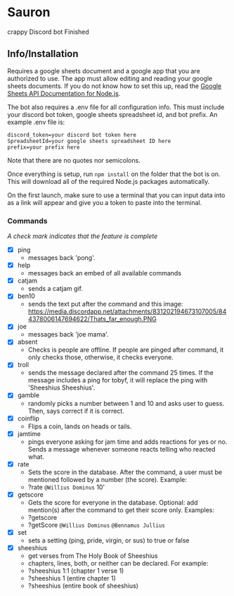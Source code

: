 # Sauron
crappy Discord bot
Finished

## Info/Installation
Requires a google sheets document and a google app that you are authorized to use.  The app must allow editing and reading your google sheets documents.  If you do not know how to set this up, read the [Google Sheets API Documentation for Node.js](https://developers.google.com/sheets/api/quickstart/nodejs).

The bot also requires a .env file for all configuration info.  This must include your discord bot token, google sheets spreadsheet id, and bot prefix.  An example .env file is:
```
discord_token=your discord bot token here
SpreadsheetId=your google sheets spreadsheet ID here
prefix=your prefix here
```
Note that there are no quotes nor semicolons.

Once everything is setup, run ``npm install`` on the folder that the bot is on.  This will download all of the required Node.js packages automatically.

On the first launch, make sure to use a terminal that you can input data into as a link will appear and give you a token to paste into the terminal.

### Commands
*A check mark indicates that the feature is complete*
- [x] ping
    - messages back 'pong'.
- [x] help
    - messages back an embed of all available commands
- [x] catjam
    - sends a catjam gif.
- [x] ben10
    - sends the text put after the command and this image: https://media.discordapp.net/attachments/831202194673107005/844378006147694622/Thats_far_enough.PNG
- [x] joe
    - messages back 'joe mama'.
- [x] absent
    - Checks is people are offline.  If people are pinged after command, it only checks those, otherwise, it checks everyone.
- [x] troll
    - sends the message declared after the command 25 times.  If the message includes a ping for tobyf, it will replace the ping with 'Sheeshius Sheeshius'.
- [x] gamble
    - randomly picks a number between 1 and 10 and asks user to guess.  Then, says correct if it is correct.
- [x] coinflip
    - Flips a coin, lands on heads or tails.
- [x] jamtime
    - pings everyone asking for jam time and adds reactions for yes or no.  Sends a message whenever someone reacts telling who reacted what.
- [x] rate
    - Sets the score in the database.  After the command, a user must be mentioned followed by a number (the score).  Example:
    - ?rate `@Willius Dominus` 10'
- [x] getscore
    - Gets the score for everyone in the database.  Optional: add mention(s) after the command to get their score only.  Examples:
    - ?getscore
    - ?getScore `@Willius Dominus` `@Bennamus Jullius`
- [x] set
    - sets a setting (ping, pride, virgin, or sus) to true or false
- [x] sheeshius
    - get verses from The Holy Book of Sheeshius
    - chapters, lines, both, or neither can be declared.  For example:
    - ?sheeshius 1:1 (chapter 1 verse 1)
    - ?sheeshius 1 (entire chapter 1)
    - ?sheeshius (entire book of sheeshius)
